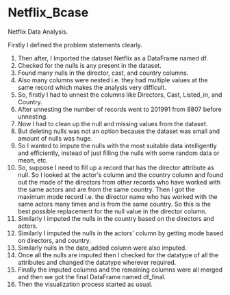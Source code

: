 # Netflix_Bcase
Netflix Data Analysis.

Firstly I defined the problem statements clearly. 

1. Then after, I Imported the dataset Netflix as a DataFrame named df.
2. Checked for the nulls is any present in the dataset.
3. Found many nulls in the director, cast, and country columns.
4. Also many columns were nested i.e. they had multiple values at the same record which makes the analysis very difficult.
5. So, firstly I had to unnest the columns like Directors, Cast, Listed_in, and Country.
6. After unnesting the number of records went to 201991 from 8807 before unnesting.
7. Now I had to clean up the null and missing values from the dataset.
8. But deleting nulls was not an option because the dataset was small and amount of nulls was huge.
9. So I wanted to impute the nulls with the most suitable data intelligently and efficiently, instead of just filling the nulls with some random data or mean, etc.
10. So, suppose I need to fill up a record that has the director attribute as null. So I looked at the actor's column and the country column and found out the mode of the directors from other records who have worked with the same actors and are from the same country. Then I got the maximum mode record i.e. the director name who has worked with the same actors many times and is from the same country. So this is the best possible replacement for the null value in the director column.
11. Similarly I imputed the nulls in the country based on the directors and actors.
12. Similarly I imputed the nulls in the actors' column by getting mode based on directors, and country.
13. Similarly nulls in the date_added column were also imputed.
14. Once all the nulls are imputed then I checked for the datatype of all the attributes and changed the datatype wherever required.
15. Finally the imputed columns and the remaining columns were all merged and then we got the final DataFrame named df_final.
16. Then the visualization process started as usual. 
